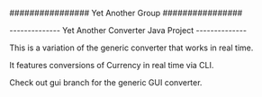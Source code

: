 ################ Yet Another Group ################

-------------- Yet Another Converter Java Project --------------

This is a variation of the generic converter that works in real time. 

It features conversions of Currency in real time via CLI. 

Check out gui branch for the generic GUI converter.
